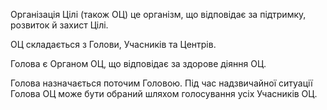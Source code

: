 <subject>Організація Цілі</subject> (також <subject>ОЦ</subject>) це організм, що відповідає за
підтримку, розвиток й
захист <subject>Цілі</subject>.

<subject>ОЦ</subject> складається з <subject>Голови</subject>, <subject>Учасників</subject> та <subject>
Центрів</subject>.

<subject>Голова</subject> є <subject>Органом</subject> <subject>ОЦ</subject>, що відповідає за здорове діяння <subject>
ОЦ</subject>.

<subject>Голова</subject> назначається поточим <subject>Головою</subject>. Під час надзвичайної ситуації
<subject>Голова ОЦ</subject> може бути обраний шляхом голосування усіх <subject>Учасників ОЦ</subject>.